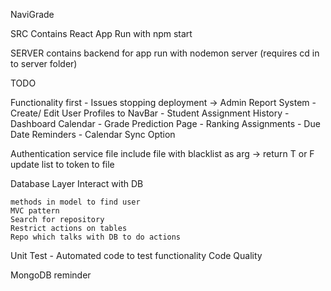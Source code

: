 NaviGrade

SRC
Contains React App
Run with npm start

SERVER
contains backend for app
run with nodemon server (requires cd in to server folder)

TODO

Functionality first - Issues stopping deployment -> Admin Report System - Create/ Edit User Profiles to NavBar - Student Assignment History - Dashboard Calendar - Grade Prediction Page - Ranking Assignments - Due Date Reminders - Calendar Sync Option

Authentication service file
include file with blacklist as arg -> return T or F
update list to token to file

Database Layer
Interact with DB

    methods in model to find user
    MVC pattern
    Search for repository
    Restrict actions on tables
    Repo which talks with DB to do actions

Unit Test - Automated code to test functionality
Code Quality

MongoDB reminder
